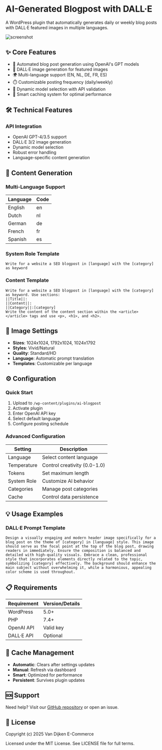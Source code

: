 # AI-Generated Blogpost with DALL·E

A WordPress plugin that automatically generates daily or weekly blog posts with DALL·E featured images in multiple languages.

![screenshot](https://github.com/user-attachments/assets/57d70583-90e7-4dea-98bf-2bbecc7684b4)

## ✨ Core Features

- 🤖 Automated blog post generation using OpenAI's GPT models
- 🎨 DALL·E image generation for featured images
- 🌍 Multi-language support (EN, NL, DE, FR, ES)
- ⏱️ Customizable posting frequency (daily/weekly)
- 🎯 Dynamic model selection with API validation
- 💾 Smart caching system for optimal performance

## 🛠️ Technical Features

### API Integration
- OpenAI GPT-4/3.5 support
- DALL·E 3/2 image generation
- Dynamic model selection
- Robust error handling
- Language-specific content generation

## 📝 Content Generation

### Multi-Language Support
| Language | Code |
|----------|------|
| English  | en   |
| Dutch    | nl   |
| German   | de   |
| French   | fr   |
| Spanish  | es   |

### System Role Template
```text
Write for a website a SEO blogpost in [language] with the [category] as keyword
```

### Content Template
```text
Write for a website a SEO blogpost in [language] with the [category] as keyword. Use sections:
||Title||:
||Content||:
||Category||:[category]
Write the content of the content section within the <article></article> tags and use <p>, <h1>, and <h2>.
```

## 🎨 Image Settings
- **Sizes**: 1024x1024, 1792x1024, 1024x1792
- **Styles**: Vivid/Natural
- **Quality**: Standard/HD
- **Language**: Automatic prompt translation
- **Templates**: Customizable per language

## ⚙️ Configuration

### Quick Start
1. Upload to `/wp-content/plugins/ai-blogpost`
2. Activate plugin
3. Enter OpenAI API key
4. Select default language
5. Configure posting schedule

### Advanced Configuration
| Setting | Description |
|---------|-------------|
| Language | Select content language |
| Temperature | Control creativity (0.0-1.0) |
| Tokens | Set maximum length |
| System Role | Customize AI behavior |
| Categories | Manage post categories |
| Cache | Control data persistence |

## 💡 Usage Examples

### DALL·E Prompt Template
```text
Design a visually engaging and modern header image specifically for a blog post on the theme of [category] in [language] style. This image should serve as the focal point at the top of the blog post, drawing readers in immediately. Ensure the composition is balanced and detailed with high-quality visuals. Embrace a clean, professional style that incorporates elements directly related to the topic, symbolizing [category] effectively. The background should enhance the main subject without overwhelming it, while a harmonious, appealing color scheme is used throughout.
```

## 📋 Requirements

| Requirement | Version/Details |
|-------------|----------------|
| WordPress | 5.0+ |
| PHP | 7.4+ |
| OpenAI API | Valid key |
| DALL·E API | Optional |

## 🔄 Cache Management

- **Automatic**: Clears after settings updates
- **Manual**: Refresh via dashboard
- **Smart**: Optimized for performance
- **Persistent**: Survives plugin updates

## 🆘 Support

Need help? Visit our [GitHub repository](https://github.com/vdecommerce/AI-Blogpost) or open an issue.

## 📄 License

Copyright (c) 2025 Van Dijken E-Commerce

Licensed under the MIT License. See LICENSE file for full terms.